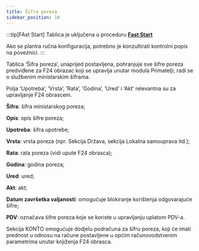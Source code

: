 ```yaml
---
title: Šifra poreza
sidebar_position: 10
---
```

:::tip[FAst Start]
Tablica je uključena u proceduru [**Fast Start**](/docs/guide/fast-start)

Ako se planira ručna konfiguracija, potrebno je konzultirati kontrolni popis na poveznici.
:::

Tablica ‘Šifra poreza’, unaprijed postavljena, pohranjuje sve šifre poreza predviđene za F24 obrazac koji se upravlja unutar modula Primatelji; radi se o službenim ministarskim šiframa.

Polja ‘Upotreba’, ‘Vrsta’, ‘Rata’, ‘Godina’, ‘Ured’ i ‘Akt’ relevantna su za upravljanje F24 obrascem.

**Šifra**: šifra ministarskog poreza;

**Opis**: opis šifre poreza;

**Upotreba**: šifra upotrebe;

**Vrsta**: vrsta poreza (npr. Sekcija Država, sekcija Lokalna samouprava itd.);

**Rata**: rata poreza (vidi upute F24 obrasca);

**Godina**: godina poreza;

**Ured**: ured;

**Akt**: akt;

**Datum završetka valjanosti**: omogućuje blokiranje korištenja odgovarajuće šifre;

**PDV**: označava šifre poreza koje se koriste u upravljanju uplatom PDV-a.


Sekcija KONTO omogućuje dodjelu podračuna za šifru poreza, koji će imati prednost u odnosu na račune postavljene u općim računovodstvenim parametrima unutar knjiženja F24 obrasca.